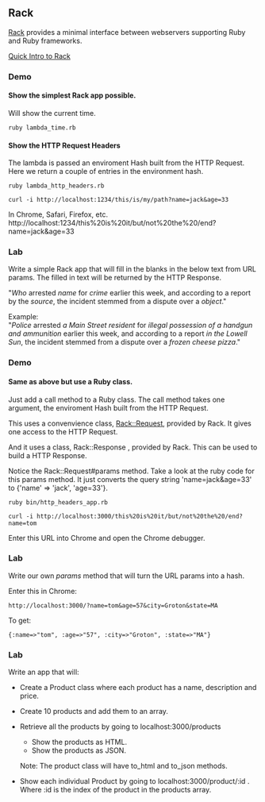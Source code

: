 ## Rack 

[Rack](http://rack.github.io/) provides a minimal interface between webservers supporting Ruby and Ruby frameworks.  

[Quick Intro to Rack](http://rubylearning.com/blog/a-quick-introduction-to-rack/)

### Demo

#### Show the simplest Rack app possible.  
Will show the current time.
 
```
ruby lambda_time.rb
```

#### Show the HTTP Request Headers

The lambda is passed an enviroment Hash built from the HTTP Request. Here we 
return a couple of entries in the environment hash.

```
ruby lambda_http_headers.rb
```

```
curl -i http://localhost:1234/this/is/my/path?name=jack&age=33
```

In Chrome, Safari, Firefox, etc.  
http://localhost:1234/this%20is%20it/but/not%20the%20/end?name=jack&age=33

### Lab
Write a simple Rack app that will fill in the blanks in the below text from URL params. The filled in text will be returned by the HTTP Response.

"_Who_ arrested _name_ for _crime_ earlier this week, and according to a report by the _source_, the incident stemmed from a dispute over a _object_."

Example:  
"_Police_ arrested _a Main Street resident_ for _illegal possession of a handgun and ammunition_ earlier this week, and according to a report _in the Lowell Sun_, the incident stemmed from a dispute over a _frozen cheese pizza_."

### Demo

#### Same as above but use a Ruby class.

Just add a call method to a Ruby class. The call method takes one argument, the enviroment Hash built from the HTTP Request.

This uses a convenvience class, [Rack::Request](https://github.com/rack/rack/blob/master/lib/rack/request.rb), provided by Rack. It gives one access to 
the HTTP Request.

And it uses a class, Rack::Response , provided by Rack. 
This can be used to build a HTTP Response.

Notice the Rack::Request#params method. Take a look at the ruby code for this params method. It just converts the query string 'name=jack&age=33' to {'name' => 'jack', 'age=33'}.

```
ruby bin/http_headers_app.rb
```

```
curl -i http://localhost:3000/this%20is%20it/but/not%20the%20/end?name=tom
```

Enter this URL into Chrome and open the Chrome debugger.


### Lab
Write our own _params_ method that will turn the URL params into a hash. 

Enter this in Chrome:  
```
http://localhost:3000/?name=tom&age=57&city=Groton&state=MA
```

To get:  
```
{:name=>"tom", :age=>"57", :city=>"Groton", :state=>"MA"}
```
 
### Lab
Write an app that will:  

* Create a Product class where each product has a name, description and price.  
* Create 10 products and add them to an array.  
* Retrieve all the products by going to localhost:3000/products   
	* Show the products as HTML.
	* Show the products as JSON.
	
	Note: The product class will have to_html and to_json methods.  

* Show each individual Product by going to localhost:3000/product/:id . Where :id is the index of the product in the products array.

	


                                                                      

